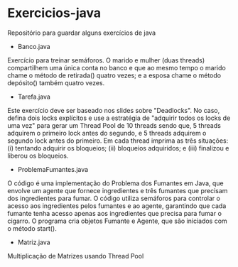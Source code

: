 # Exercicios-java
Repositório para guardar alguns exercícios de java

- Banco.java

Exercício para treinar semáforos. O marido e mulher (duas threads) compartilhem uma única conta no banco e que ao mesmo tempo o marido chame o método de retirada() quatro vezes; e a esposa chame o método depósito() também quatro vezes.

- Tarefa.java

Este exercício deve ser baseado nos slides sobre "Deadlocks". No caso, defina dois locks explícitos e use a estratégia de "adquirir todos os locks de uma vez" para gerar um Thread Pool de 10 threads sendo que, 5 threads adquirem o primeiro lock antes do segundo, e 5 threads adquirem o segundo lock antes do primeiro. Em cada thread imprima as três situações: (i) tentando adquirir os bloqueios; (ii) bloqueios adquiridos; e (iii) finalizou e liberou os bloqueios.

- ProblemaFumantes.java

O código é uma implementação do Problema dos Fumantes em Java, que envolve um agente que fornece ingredientes e três fumantes que precisam dos ingredientes para fumar. O código utiliza semáforos para controlar o acesso aos ingredientes pelos fumantes e ao agente, garantindo que cada fumante tenha acesso apenas aos ingredientes que precisa para fumar o cigarro. O programa cria objetos Fumante e Agente, que são iniciados com o método start().

- Matriz.java

Multiplicação de Matrizes usando Thread Pool
